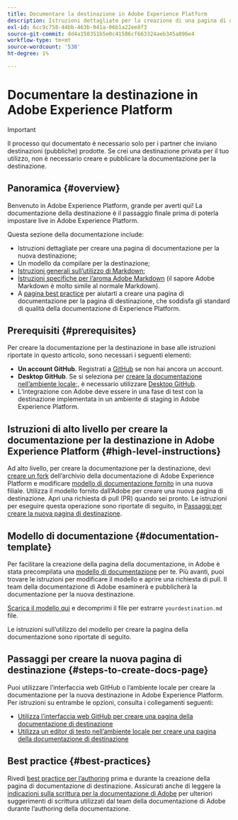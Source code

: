 ```yaml
---
title: Documentare la destinazione in Adobe Experience Platform
description: Istruzioni dettagliate per la creazione di una pagina di documentazione per la destinazione in Adobe Experience Platform
exl-id: 6cc9c758-44bb-463b-941a-06b1a22ee8f3
source-git-commit: dd4a150351b5e0c41586cf663324aeb345a896e4
workflow-type: tm+mt
source-wordcount: '538'
ht-degree: 1%

---
```


# Documentare la destinazione in Adobe Experience Platform

>[!IMPORTANT]
>
>Il processo qui documentato è necessario solo per i partner che inviano destinazioni (pubbliche) prodotte. Se crei una destinazione privata per il tuo utilizzo, non è necessario creare e pubblicare la documentazione per la destinazione.

## Panoramica {#overview}

Benvenuto in Adobe Experience Platform, grande per averti qui!
La documentazione della destinazione è il passaggio finale prima di poterla impostare live in Adobe Experience Platform.

Questa sezione della documentazione include:

* Istruzioni dettagliate per creare una pagina di documentazione per la nuova destinazione;
* Un modello da compilare per la destinazione;
* [Istruzioni generali sull’utilizzo di Markdown](https://experienceleague.adobe.com/docs/contributor/contributor-guide/writing-essentials/markdown.html?lang=en);
* [Istruzioni specifiche per l’aroma Adobe Markdown](https://experienceleague.adobe.com/docs/contributor/contributor-guide/writing-essentials/markdown.html?lang=en#custom-markdown-extensions) (il sapore Adobe Markdown è molto simile al normale Markdown).
* A [pagina best practice](./authoring-best-practices.md) per aiutarti a creare una pagina di documentazione per la pagina di destinazione, che soddisfa gli standard di qualità della documentazione di Experience Platform.

## Prerequisiti {#prerequisites}

Per creare la documentazione per la destinazione in base alle istruzioni riportate in questo articolo, sono necessari i seguenti elementi:

* **Un account GitHub**. Registrati a [GitHub](https://github.com/) se non hai ancora un account.
* **Desktop GitHub**. Se si seleziona per [creare la documentazione nell’ambiente locale;](./work-in-local-environment.md), è necessario utilizzare [Desktop GitHub](https://desktop.github.com/).
* L’integrazione con Adobe deve essere in una fase di test con la destinazione implementata in un ambiente di staging in Adobe Experience Platform.

## Istruzioni di alto livello per creare la documentazione per la destinazione in Adobe Experience Platform {#high-level-instructions}

Ad alto livello, per creare la documentazione per la destinazione, devi [creare un fork](https://experienceleague.adobe.com/docs/contributor/contributor-guide/setup/local-repo.html?lang=en#fork-the-repository) dell’archivio della documentazione di Adobe Experience Platform e modificare [modello di documentazione fornito](./self-service-template.md) in una nuova filiale. Utilizza il modello fornito dall’Adobe per creare una nuova pagina di destinazione. Apri una richiesta di pull (PR) quando sei pronto. Le istruzioni per eseguire questa operazione sono riportate di seguito, in [Passaggi per creare la nuova pagina di destinazione](./documentation-instructions.md#steps-to-create-docs-page).

<!--

* In the table of contents (TOC.md) `/help/rtcdp/TOC.md`, add a link to your new destination page. Place it within the category where your destination resides in the Adobe Experience Platform user interface (for example: mobile, social, advertising). 
* In the overview page for the respective category, add a link to your new destination page. For example, for cloud storage destinations, you would add a link to [this page](https://docs.adobe.com/content/help/en/experience-platform/rtcdp/destinations/destinations-cat/cloud-storage/cloud-storage-destinations.html). 

-->

## Modello di documentazione {#documentation-template}

Per facilitare la creazione della pagina della documentazione, in Adobe è stata precompilata una [modello di documentazione](./self-service-template.md) per te. Più avanti, puoi trovare le istruzioni per modificare il modello e aprire una richiesta di pull. Il team della documentazione di Adobe esaminerà e pubblicherà la documentazione per la nuova destinazione.

[Scarica il modello qui](assets/yourdestination-template.zip) e decomprimi il file per estrarre `yourdestination.md` file.

Le istruzioni sull’utilizzo del modello per creare la pagina della documentazione sono riportate di seguito.

## Passaggi per creare la nuova pagina di destinazione {#steps-to-create-docs-page}

Puoi utilizzare l’interfaccia web GitHub o l’ambiente locale per creare la documentazione per la nuova destinazione in Adobe Experience Platform. Per istruzioni su entrambe le opzioni, consulta i collegamenti seguenti:

* [Utilizza l’interfaccia web GitHub per creare una pagina della documentazione di destinazione](./use-github-interface-to-create-documentation.md)
* [Utilizza un editor di testo nell’ambiente locale per creare una pagina della documentazione di destinazione](./work-in-local-environment.md)

## Best practice {#best-practices}

Rivedi [best practice per l’authoring](/help/destinations/destination-sdk/docs-framework/authoring-best-practices.md) prima e durante la creazione della pagina di documentazione di destinazione. Assicurati anche di leggere la [indicazioni sulla scrittura per la documentazione di Adobe](https://experienceleague.adobe.com/docs/contributor/contributor-guide/writing-essentials/general-writing-guidance.html?lang=en) per ulteriori suggerimenti di scrittura utilizzati dal team della documentazione di Adobe durante l’authoring della documentazione.